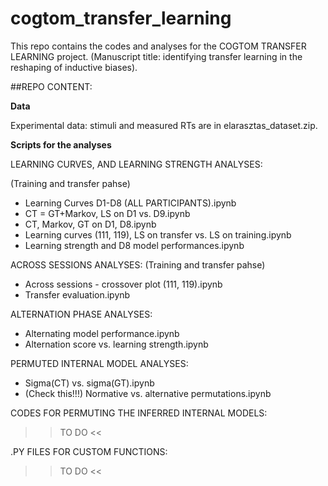 # cogtom_transfer_learning
This repo contains the codes and analyses for the COGTOM TRANSFER LEARNING project. (Manuscript title: identifying transfer learning in the reshaping of inductive biases).


##REPO CONTENT:

**Data**

Experimental data: stimuli and measured RTs are in elarasztas_dataset.zip. 

**Scripts for the analyses**

LEARNING CURVES, AND LEARNING STRENGTH ANALYSES:

(Training and transfer pahse)
- Learning Curves D1-D8 (ALL PARTICIPANTS).ipynb
- CT = GT+Markov, LS on D1 vs. D9.ipynb
- CT, Markov, GT on D1, D8.ipynb
- Learning curves (111, 119), LS on transfer vs. LS on training.ipynb
- Learning strength and D8 model performances.ipynb

ACROSS SESSIONS ANALYSES:
(Training and transfer pahse)

- Across sessions - crossover plot (111, 119).ipynb
- Transfer evaluation.ipynb


ALTERNATION PHASE ANALYSES:
- Alternating model performance.ipynb
- Alternation score vs. learning strength.ipynb


PERMUTED INTERNAL MODEL ANALYSES:
- Sigma(CT) vs. sigma(GT).ipynb
-  (Check this!!!) Normative vs. alternative permutations.ipynb

CODES FOR PERMUTING THE INFERRED INTERNAL MODELS:

>> TO DO <<


.PY FILES FOR CUSTOM FUNCTIONS: 

>> TO DO <<
